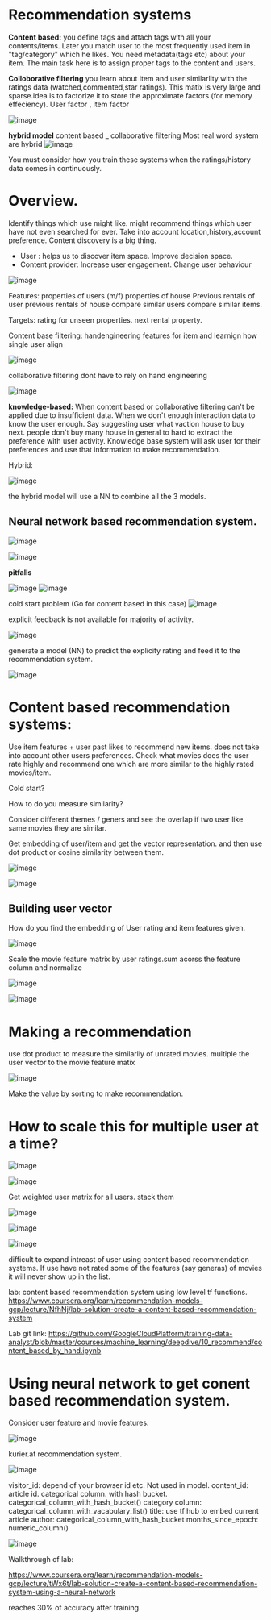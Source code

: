 # Recommendation systems

**Content based:** you define tags and attach tags with all your contents/items. Later you match user to the most frequently used item in "tag/category"  which he likes. You need metadata(tags etc) about your item. The main task here is to assign proper tags to the content and users.

**Colloborative filtering**
you learn about item and user similarlity with the ratings data (watched,commented,star ratings).
This matix is very large and sparse.idea is to factorize it to store the approximate factors (for memory effeciency). User factor , item factor

![image](https://user-images.githubusercontent.com/1594001/149675599-31b02b0e-34bb-4d67-9acb-71a2d11fd766.png)

**hybrid model**
content based _ collaborative filtering
Most real word system are hybrid
![image](https://user-images.githubusercontent.com/1594001/149675657-edce4c2f-b809-496a-a02b-043df0c71100.png)

You must consider how you train these systems when the ratings/history data comes in continuously.

# Overview.

Identify things which use might like. might recommend things which user have not even searched for ever. 
Take into account location,history,account preference. 
Content discovery is a big thing.

* User : helps us to discover item space. Improve decision space.
* Content provider: Increase user engagement. Change user behaviour

![image](https://user-images.githubusercontent.com/1594001/149676003-fdb8193b-7e16-40d0-912a-ce6d23f8ceb9.png)

Features:
properties of users (m/f)
properties of house 
Previous rentals of user
previous rentals of house
compare similar users
compare similar items.

Targets:
rating for unseen properties.
next rental property.

Content base filtering:
handengineering features for item and learnign how single user align

![image](https://user-images.githubusercontent.com/1594001/149676085-045214ab-3012-4c7b-a568-40f451cfc5b3.png)

collaborative filtering
dont have to rely on hand engineering 

![image](https://user-images.githubusercontent.com/1594001/149676161-cfd5a35b-deba-46de-b3aa-059dc5395790.png)

**knowledge-based:**
When content based or collaborative filtering can't be applied due to insufficient data.
When we don't enough interaction data to know the user enough. Say suggesting user what vaction house to buy next. people don't buy many house in general to hard to extract the preference with user activity.
Knowledge base system will ask user for their preferences and use that information to make recommendation.

Hybrid:

![image](https://user-images.githubusercontent.com/1594001/149676224-ed36d503-cd5e-436d-912c-761cfa2f3cf4.png)

the hybrid model will use a NN to combine all the 3 models.

## Neural network based recommendation system.


![image](https://user-images.githubusercontent.com/1594001/149829785-5b65294e-cb31-450b-b7cb-d048cf9df2f4.png)


![image](https://user-images.githubusercontent.com/1594001/149676345-492677cb-7947-488d-85c4-4052b826b097.png)

**pitfalls** 

![image](https://user-images.githubusercontent.com/1594001/149676467-d447c1f9-2c8b-4fcc-85ad-f9720ab6327d.png)
![image](https://user-images.githubusercontent.com/1594001/149676494-ced575f4-a343-4ce6-b53b-a36cf8dbba15.png)


cold start problem  (Go for content based in this case)
![image](https://user-images.githubusercontent.com/1594001/149676525-3d7a9d3d-c427-4fef-971a-970bc3421379.png)

explicit feedback is not available for majority of activity.

![image](https://user-images.githubusercontent.com/1594001/149676553-f952e941-42b0-4bc4-87a8-32f1c7613f84.png)

generate a model (NN) to predict the explicity rating and feed it to the recommendation system.

![image](https://user-images.githubusercontent.com/1594001/149676580-2ed549d3-f6df-4c67-b0e8-104e654571ca.png)


# Content based recommendation systems:

Use item features + user past likes to recommend new items. does not take into account other users preferences.
Check what movies does the user rate highly and recommend one which are more similar to the highly rated movies/item.

Cold start?

How to do you measure similarity?

Consider different themes / geners and see the overlap
if two user like same movies they are similar.

Get embedding of user/item and get the vector representation. and then use dot product or cosine similarity between them.

![image](https://user-images.githubusercontent.com/1594001/149824856-3d05f32c-0668-4cfd-8673-fe2e28b325b8.png)


![image](https://user-images.githubusercontent.com/1594001/149824875-e023a5a3-0b20-4bc2-9086-65f8cc89cd1d.png)

Building user vector
---
How do you find the embedding of 
User rating and item features given.

![image](https://user-images.githubusercontent.com/1594001/149825169-064294e0-54b5-4f78-bc65-499e165ef468.png)

Scale the movie feature matrix by user ratings.sum acorss the feature column and normalize

![image](https://user-images.githubusercontent.com/1594001/149825282-e0295df0-01eb-4ac0-b2ea-9214d81be069.png)

![image](https://user-images.githubusercontent.com/1594001/149825338-3930d045-7c15-4e77-87f9-7c0d8891b53a.png)

# Making a recommendation
use dot product to measure the similarliy of unrated movies. multiple the user vector to the movie feature matix

![image](https://user-images.githubusercontent.com/1594001/149827740-ca9fa0f7-8835-41ad-9628-9608d70ab672.png)

Make the value by sorting to make recommendation.

# How to scale this for multiple user at a time?

![image](https://user-images.githubusercontent.com/1594001/149827970-ca747135-4d37-4541-b61d-24c72b8d1596.png)

![image](https://user-images.githubusercontent.com/1594001/149828015-62aac2d8-c7c6-4c42-9c6a-0b4f4f903a19.png)

Get weighted user matrix for all users. stack them

![image](https://user-images.githubusercontent.com/1594001/149828103-96094258-ea23-46eb-9a27-7a7714029f52.png)

![image](https://user-images.githubusercontent.com/1594001/149828207-fc17ce2b-fbce-4ed0-b89b-e3cd644cd383.png)


![image](https://user-images.githubusercontent.com/1594001/149828559-0cbe8d7c-7107-4d0c-9e07-fc1e4f0504b8.png)


difficult to expand intreast of user using content based recommendation systems. If use have not rated some of the features (say generas) of movies it will never show up in the list. 

lab: content based recommendation system using low level tf functions.
https://www.coursera.org/learn/recommendation-models-gcp/lecture/NfhNj/lab-solution-create-a-content-based-recommendation-system

Lab git link:
https://github.com/GoogleCloudPlatform/training-data-analyst/blob/master/courses/machine_learning/deepdive/10_recommend/content_based_by_hand.ipynb



# Using neural network to get conent based recommendation system.

Consider user feature and movie features.

![image](https://user-images.githubusercontent.com/1594001/149829785-5b65294e-cb31-450b-b7cb-d048cf9df2f4.png)

kurier.at recommendation system.

![image](https://user-images.githubusercontent.com/1594001/150024981-60b27ccf-ea66-471f-b493-937db91402cc.png)

visitor_id: depend of your browser id etc. Not used in model.
content_id: article id. categorical column. with hash bucket. categorical_column_with_hash_bucket()
category column: categorical_column_with_vacabulary_list()
title: use tf hub to embed current article
author: categorical_column_with_hash_bucket
months_since_epoch: numeric_column()

![image](https://user-images.githubusercontent.com/1594001/150027323-d4465489-2c1b-4fda-9ebb-8539dc122c7a.png)

Walkthrough of lab:

https://www.coursera.org/learn/recommendation-models-gcp/lecture/tWx6t/lab-solution-create-a-content-based-recommendation-system-using-a-neural-network

reaches 30% of accuracy after training.




